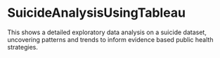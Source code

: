 # SuicideAnalysisUsingTableau
This shows a detailed exploratory data analysis on a suicide dataset, uncovering patterns and trends to inform evidence based public health strategies.
